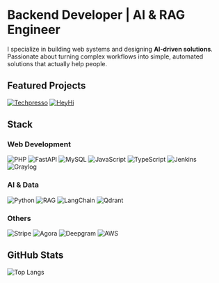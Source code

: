 # Backend Developer | AI & RAG Engineer

I specialize in building web systems and designing **AI-driven solutions**.  
Passionate about turning complex workflows into simple, automated solutions that actually help people.  

## Featured Projects

[![Techpresso](https://github-readme-stats.vercel.app/api/pin/?username=joalvis1996&repo=techpresso-video-generator&theme=radical)](https://github.com/joalvis1996/techpresso-video-generator)
[![HeyHi](https://github-readme-stats.vercel.app/api/pin/?username=joalvis1996&repo=HeyHi&theme=radical)](https://github.com/joalvis1996/archive-saver-web)

## Stack

### Web Development
![PHP](https://img.shields.io/badge/PHP-777BB4?style=flat&logo=php&logoColor=white)
![FastAPI](https://img.shields.io/badge/FastAPI-009688?style=flat&logo=fastapi&logoColor=white)
![MySQL](https://img.shields.io/badge/MySQL-4479A1?style=flat&logo=mysql&logoColor=white)
![JavaScript](https://img.shields.io/badge/JavaScript-F7DF1E?style=flat&logo=javascript&logoColor=black)
![TypeScript](https://img.shields.io/badge/TypeScript-3178C6?style=flat&logo=typescript&logoColor=white)
![Jenkins](https://img.shields.io/badge/Jenkins-D24939?style=flat&logo=jenkins&logoColor=white)
![Graylog](https://img.shields.io/badge/Graylog-FF3633?style=flat&logo=graylog&logoColor=white)

### AI & Data
![Python](https://img.shields.io/badge/Python-3776AB?style=flat&logo=python&logoColor=white)
![RAG](https://img.shields.io/badge/RAG-(Retrieval--Augmented--Generation)-blueviolet?style=flat&logo=openai&logoColor=white)
![LangChain](https://img.shields.io/badge/LangChain-2E77BC?style=flat&logo=chainlink&logoColor=white)
![Qdrant](https://img.shields.io/badge/Qdrant-FF6F00?style=flat&logo=qdrant&logoColor=white)

### Others
![Stripe](https://img.shields.io/badge/Stripe-626CD9?style=flat&logo=stripe&logoColor=white)
![Agora](https://img.shields.io/badge/Agora-099DFD?style=flat&logo=Agora&logoColor=white)
![Deepgram](https://img.shields.io/badge/Deepgram-1E90FF?style=flat&logo=deepgram&logoColor=white)
![AWS](https://img.shields.io/badge/AWS-232F3E?style=flat&logo=amazonaws&logoColor=white)

## GitHub Stats
![Top Langs](https://github-readme-stats.vercel.app/api/top-langs/?username=joalvis1996&layout=compact&theme=radical)